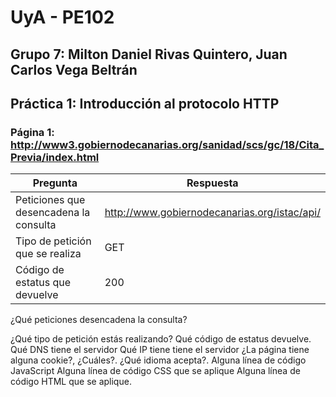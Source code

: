 # UyA - PE102
## Grupo 7: Milton Daniel Rivas Quintero, Juan Carlos Vega Beltrán
## Práctica 1: **Introducción al protocolo HTTP**



### Página 1:  http://www3.gobiernodecanarias.org/sanidad/scs/gc/18/Cita_Previa/index.html

| Pregunta | Respuesta |
| ------ | ----------- |
| Peticiones que desencadena la consulta | http://www.gobiernodecanarias.org/istac/api/ |
| Tipo de petición que se realiza        | GET|
| Código de estatus que devuelve         | 200 |


 ¿Qué peticiones desencadena la consulta?

 ¿Qué tipo de petición estás realizando?
 Qué código de estatus devuelve.
Qué DNS tiene el servidor
Qué IP tiene tiene el servidor
¿La página tiene alguna cookie?, ¿Cuáles?.
¿Qué idioma acepta?.
Alguna línea de código JavaScript
Alguna línea de código CSS que se aplique
Alguna línea de código HTML que se aplique.
